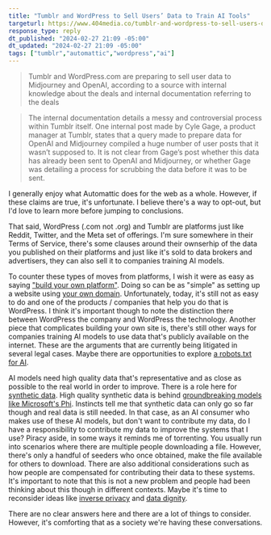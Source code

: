 ```yaml
---
title: "Tumblr and WordPress to Sell Users’ Data to Train AI Tools"
targeturl: https://www.404media.co/tumblr-and-wordpress-to-sell-users-data-to-train-ai-tools/
response_type: reply
dt_published: "2024-02-27 21:09 -05:00"
dt_updated: "2024-02-27 21:09 -05:00"
tags: ["tumblr","automattic","wordpress","ai"]
---
```


> Tumblr and WordPress.com are preparing to sell user data to Midjourney and OpenAI, according to a source with internal knowledge about the deals and internal documentation referring to the deals

> The internal documentation details a messy and controversial process within Tumblr itself. One internal post made by Cyle Gage, a product manager at Tumblr, states that a query made to prepare data for OpenAI and Midjourney compiled a huge number of user posts that it wasn’t supposed to. It is not clear from Gage’s post whether this data has already been sent to OpenAI and Midjourney, or whether Gage was detailing a process for scrubbing the data before it was to be sent. 

I generally enjoy what Automattic does for the web as a whole. However, if these claims are true, it's unfortunate. I believe there's a way to opt-out, but I'd love to learn more before jumping to conclusions.  

That said, WordPress (.com not .org) and Tumblr are platforms just like Reddit, Twitter, and the Meta set of offerings. I'm sure somewhere in their Terms of Service, there's some clauses around their ownserhip of the data you published on their platforms and just like it's sold to data brokers and advertisers, they can also sell it to companies training AI models. 

To counter these types of moves from platforms, I wish it were as easy as saying ["build your own platform"](https://indieweb.org/own_your_data). Doing so can be as "simple" as setting up a website using [your own domain](https://indieweb.org/own_your_links). Unfortunately, today, it's still not as easy to do and one of the products / companies that help you do that is WordPress. I think it's important though to note the distinction there between WordPress the company and WordPress the technology. Another piece that complicates building your own site is, there's still other ways for companies training AI models to use data that's publicly available on the internet. These are the arguments that are currently being litigated in several legal cases. Maybe there are opportunities to explore [a robots.txt for AI](/responses/verge-ai-robots-txt/). 

AI models need high quality data that's representative and as close as possible to the real world in order to improve. There is a role here for [synthetic data](/responses/cosmopedia-ai-synthetic-dataset/). High quality synthetic data is behind [groundbreaking models like Microsoft's Phi](/responses/phi-2-huggingface/). Instincts tell me that synthetic data can only go so far though and real data is still needed. In that case, as an AI consumer who makes use of these AI models, but don't want to contribute my data, do I have a responsibility to contribute my data to improve the systems that I use? Piracy aside, in some ways it reminds me of torrenting. You usually run into scenarios where there are multiple people downloading a file. However, there's only a handful of seeders who once obtained, make the file available for others to download. There are also additional considerations such as how people are compensated for contributing their data to these systems. It's important to note that this is not a new problem and people had been thinking about this though in different contexts. Maybe it's time to reconsider ideas like [inverse privacy](https://www.microsoft.com/research/wp-content/uploads/2016/02/Inverse11.pdf) and [data dignity](https://hbr.org/2018/09/a-blueprint-for-a-better-digital-society). 

There are no clear answers here and there are a lot of things to consider. However, it's comforting that as a society we're having these conversations. 